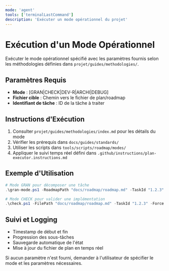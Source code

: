 ```yaml
---
mode: 'agent'
tools: ['terminalLastCommand']
description: 'Exécuter un mode opérationnel du projet'
---
```


# Exécution d'un Mode Opérationnel

Exécuter le mode opérationnel spécifié avec les paramètres fournis selon les méthodologies définies dans `projet/guides/methodologies/`.

## Paramètres Requis
- **Mode** : [GRAN|CHECK|DEV-R|ARCHI|DEBUG]
- **Fichier cible** : Chemin vers le fichier de plan/roadmap
- **Identifiant de tâche** : ID de la tâche à traiter

## Instructions d'Exécution
1. Consulter `projet/guides/methodologies/index.md` pour les détails du mode
2. Vérifier les prérequis dans `docs/guides/standards/`
3. Utiliser les scripts dans `tools/scripts/roadmap/modes/`
4. Appliquer le suivi temps réel défini dans `.github/instructions/plan-executor.instructions.md`

## Exemple d'Utilisation
```powershell
# Mode GRAN pour décomposer une tâche
.\gran-mode.ps1 -RoadmapPath "docs/roadmap/roadmap.md" -TaskId "1.2.3"

# Mode CHECK pour valider une implémentation
.\check.ps1 -FilePath "docs/roadmap/roadmap.md" -TaskId "1.2.3" -Force
```

## Suivi et Logging
- Timestamp de début et fin
- Progression des sous-tâches
- Sauvegarde automatique de l'état
- Mise à jour du fichier de plan en temps réel

Si aucun paramètre n'est fourni, demander à l'utilisateur de spécifier le mode et les paramètres nécessaires.